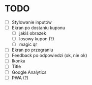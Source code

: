 # TODO
* [ ] Stylowanie inputów
* [ ] Ekran po dostaniu kuponu
  * [ ] jakiś obrazek
  * [ ] losowy kupon (?)
  * [ ] magic qr

* [ ] Ekran po przegraniu
* [ ] Feedback po odpowiedzi (ok, nie ok)
* [ ] Ikonka
* [ ] Title
* [ ] Google Analytics
* [ ] PWA (?)
